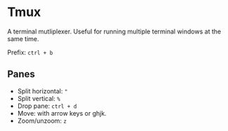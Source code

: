 # Tmux
A terminal mutliplexer. Useful for running multiple terminal windows at the same time.

Prefix: `ctrl + b`

## Panes
- Split horizontal: `"`
- Split vertical: `%`
- Drop pane: `ctrl + d`
- Move: with arrow keys or ghjk.
- Zoom/unzoom: `z`